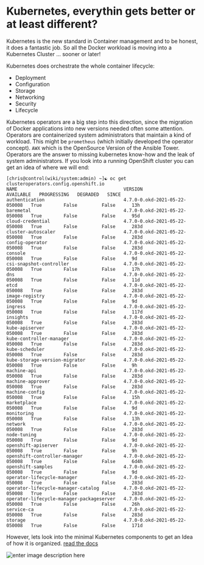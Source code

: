 

# Kubernetes, everythin gets better or at least different?
Kubernetes is the new standard in Container management and to be honest, it does a fantastic job.
So all the Docker workload is moving into a Kubernetes Cluster ... sooner or later!

Kubernetes does orchestrate the whole container lifecycle:
- Deployment
- Configuration
- Storage
- Networking
- Security
- Lifecycle

Kubernetes operators are a big step into this direction, since the migration of Docker applications into new versions needed often some attention. Operators are containerized system administrators that maintain a kind of workload.
This might be `prometheus` (which initially developed the operator concept).
`AWX` which is the OpenSource Version of the Ansible Tower.
Operators are the answer to missing kubernetes know-how and the leak of system administrators.
If you look into a running OpenShift cluster you can get an idea of where we will end:
```
[chris@control(wiki/system:admin) ~]☯ oc get clusteroperators.config.openshift.io
NAME                                       VERSION                         AVAILABLE   PROGRESSING   DEGRADED   SINCE
authentication                             4.7.0-0.okd-2021-05-22-050008   True        False         False      13h
baremetal                                  4.7.0-0.okd-2021-05-22-050008   True        False         False      95d
cloud-credential                           4.7.0-0.okd-2021-05-22-050008   True        False         False      283d
cluster-autoscaler                         4.7.0-0.okd-2021-05-22-050008   True        False         False      283d
config-operator                            4.7.0-0.okd-2021-05-22-050008   True        False         False      283d
console                                    4.7.0-0.okd-2021-05-22-050008   True        False         False      9d
csi-snapshot-controller                    4.7.0-0.okd-2021-05-22-050008   True        False         False      17h
dns                                        4.7.0-0.okd-2021-05-22-050008   True        False         False      11d
etcd                                       4.7.0-0.okd-2021-05-22-050008   True        False         False      283d
image-registry                             4.7.0-0.okd-2021-05-22-050008   True        False         False      9d
ingress                                    4.7.0-0.okd-2021-05-22-050008   True        False         False      117d
insights                                   4.7.0-0.okd-2021-05-22-050008   True        False         False      283d
kube-apiserver                             4.7.0-0.okd-2021-05-22-050008   True        False         False      283d
kube-controller-manager                    4.7.0-0.okd-2021-05-22-050008   True        False         False      283d
kube-scheduler                             4.7.0-0.okd-2021-05-22-050008   True        False         False      283d
kube-storage-version-migrator              4.7.0-0.okd-2021-05-22-050008   True        False         False      9h
machine-api                                4.7.0-0.okd-2021-05-22-050008   True        False         False      283d
machine-approver                           4.7.0-0.okd-2021-05-22-050008   True        False         False      283d
machine-config                             4.7.0-0.okd-2021-05-22-050008   True        False         False      15h
marketplace                                4.7.0-0.okd-2021-05-22-050008   True        False         False      9d
monitoring                                 4.7.0-0.okd-2021-05-22-050008   True        False         False      13h
network                                    4.7.0-0.okd-2021-05-22-050008   True        False         False      283d
node-tuning                                4.7.0-0.okd-2021-05-22-050008   True        False         False      9d
openshift-apiserver                        4.7.0-0.okd-2021-05-22-050008   True        False         False      9h
openshift-controller-manager               4.7.0-0.okd-2021-05-22-050008   True        False         False      6d4h
openshift-samples                          4.7.0-0.okd-2021-05-22-050008   True        False         False      9d
operator-lifecycle-manager                 4.7.0-0.okd-2021-05-22-050008   True        False         False      283d
operator-lifecycle-manager-catalog         4.7.0-0.okd-2021-05-22-050008   True        False         False      283d
operator-lifecycle-manager-packageserver   4.7.0-0.okd-2021-05-22-050008   True        False         False      26h
service-ca                                 4.7.0-0.okd-2021-05-22-050008   True        False         False      283d
storage                                    4.7.0-0.okd-2021-05-22-050008   True        False         False      171d
```

However, lets look into the minimal Kubernetes components to get an Idea of how it is organized.
[read the docs](https://kubernetes.io/docs/concepts/overview/components/)

![enter image description here](https://raw.githubusercontent.com/joe-speedboat/workshop.docker/main/images/components-of-kubernetes.svg)
<!--stackedit_data:
eyJoaXN0b3J5IjpbMjAxODU5NjgxMF19
-->